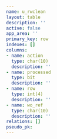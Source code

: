 ```yaml
---
name: u_rwclean
layout: table
description: ''
active: false
app_area: ''
primary_key: row
indexes: []
columns:
- name: action
  type: char(10)
  description: ''
- name: processed
  type: bit
  description: ''
- name: row
  type: int(4)
  description: ''
- name: wo_ref
  type: char(10)
  description: ''
relations: []
pseudo_pk: 
---
```


